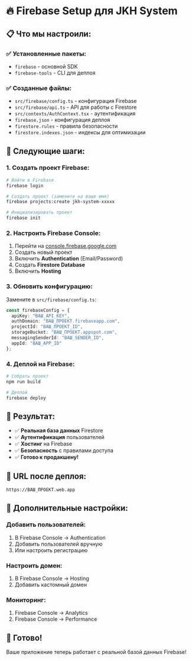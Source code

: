 # 🔥 Firebase Setup для JKH System

## 📋 Что мы настроили:

### ✅ **Установленные пакеты:**
- `firebase` - основной SDK
- `firebase-tools` - CLI для деплоя

### ✅ **Созданные файлы:**
- `src/firebase/config.ts` - конфигурация Firebase
- `src/firebase/api.ts` - API для работы с Firestore
- `src/contexts/AuthContext.tsx` - аутентификация
- `firebase.json` - конфигурация деплоя
- `firestore.rules` - правила безопасности
- `firestore.indexes.json` - индексы для оптимизации

## 🚀 **Следующие шаги:**

### **1. Создать проект Firebase:**
```bash
# Войти в Firebase
firebase login

# Создать проект (замените на ваше имя)
firebase projects:create jkh-system-xxxxx

# Инициализировать проект
firebase init
```

### **2. Настроить Firebase Console:**
1. Перейти на [console.firebase.google.com](https://console.firebase.google.com)
2. Создать новый проект
3. Включить **Authentication** (Email/Password)
4. Создать **Firestore Database**
5. Включить **Hosting**

### **3. Обновить конфигурацию:**
Замените в `src/firebase/config.ts`:
```typescript
const firebaseConfig = {
  apiKey: "ВАШ_API_KEY",
  authDomain: "ВАШ_ПРОЕКТ.firebaseapp.com",
  projectId: "ВАШ_ПРОЕКТ_ID",
  storageBucket: "ВАШ_ПРОЕКТ.appspot.com",
  messagingSenderId: "ВАШ_SENDER_ID",
  appId: "ВАШ_APP_ID"
};
```

### **4. Деплой на Firebase:**
```bash
# Собрать проект
npm run build

# Деплой
firebase deploy
```

## 🎯 **Результат:**
- ✅ **Реальная база данных** Firestore
- ✅ **Аутентификация** пользователей
- ✅ **Хостинг** на Firebase
- ✅ **Безопасность** с правилами доступа
- ✅ **Готово к продакшену!**

## 📱 **URL после деплоя:**
`https://ВАШ_ПРОЕКТ.web.app`

## 🔧 **Дополнительные настройки:**

### **Добавить пользователей:**
1. В Firebase Console → Authentication
2. Добавить пользователей вручную
3. Или настроить регистрацию

### **Настроить домен:**
1. В Firebase Console → Hosting
2. Добавить кастомный домен

### **Мониторинг:**
1. Firebase Console → Analytics
2. Firebase Console → Performance

## 🎉 **Готово!**

Ваше приложение теперь работает с реальной базой данных Firebase! 